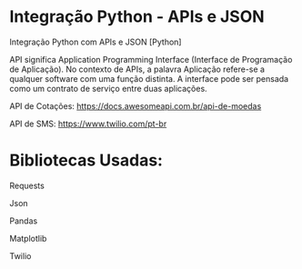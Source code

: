 # Integração Python - APIs e JSON
 Integração Python com APIs e JSON [Python]

 API significa Application Programming Interface (Interface de Programação de Aplicação). No contexto de APIs, a palavra Aplicação refere-se a qualquer software com uma função distinta. A interface pode ser pensada como um contrato de serviço entre duas aplicações.

API de Cotações:
https://docs.awesomeapi.com.br/api-de-moedas

API de SMS:
https://www.twilio.com/pt-br

# Bibliotecas Usadas:
Requests

Json

Pandas

Matplotlib

Twilio
